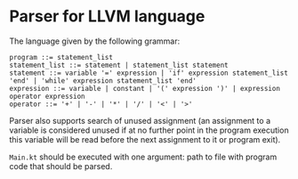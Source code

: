 # Parser for LLVM language
The language given by the following grammar:
```
program ::= statement_list
statement_list ::= statement | statement_list statement
statement ::= variable '=' expression | 'if' expression statement_list 'end' | 'while' expression statement_list 'end'   
expression ::= variable | constant | '(' expression ')' | expression operator expression
operator ::= '+' | '-' | '*' | '/' | '<' | '>'
```

Parser also supports search of unused assignment  (an assignment to a variable is considered unused if at no further point in the program execution this variable will be read before the next assignment to it or program exit).

`Main.kt` should be executed with one argument: path to file with program code that should be parsed.
